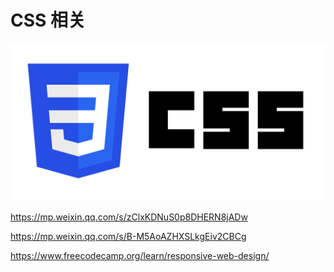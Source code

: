 # CSS 相关

![](/images/css.webp)

https://mp.weixin.qq.com/s/zClxKDNuS0p8DHERN8jADw

https://mp.weixin.qq.com/s/B-M5AoAZHXSLkgEiv2CBCg

https://www.freecodecamp.org/learn/responsive-web-design/
